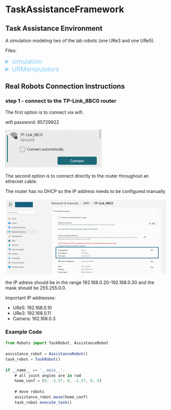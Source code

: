 # TaskAssistanceFramework

## Task Assistance Environment

A simulation modeling two of the lab robots (one URe3 and one URe5).

Files:

<details>
  <summary style="color:lightskyblue; font-size: 1.4em;">simulation</summary>
       Contains all files related to the simulation of the robots.

  <details>
  <summary style="color:lightblue;">building_blocks.py</summary>
   Contains all the basic functions that are used in the simulation such as local planning and collision checking.
  </details>

  <details>
    <summary style="color:lightblue;">environment.py</summary>
      Contains the environment that is used to model the obstacles.
  </details>
  
  <details>
    <summary style="color:lightblue;">intervals_runner.py</summary>
       Implements path discretization, interval normalization, and visibility interval etc.
  </details>
  
  <details>
    <summary style="color:lightblue;">inverse_kinematics.py</summary>
        Contains the inverse kinematics functions and specifics for the URe robots.
  </details>
  
  <details>
    <summary style="color:lightblue;">kinematics.py</summary>
    Contains the kinematics of the robot such as DH (denavit hartenberg) and geometric parameters.
  </details>
  
  <details>
    <summary style="color:lightblue;">RRG.py</summary>
      Contains the RRG algorithm.
  </details>
  
  <details>
    <summary style="color:lightblue;">run.py</summary>
      Runs the RRG algorithm on the simulated environment.
  </details>
  
  <details>
    <summary style="color:lightblue;">visualizer.py</summary>
    Presents real-time visualization and plotting of the environment in 3D using Matplotlib.
  </details>

<br/>
</details>



<details>
  <summary style="color:lightskyblue; font-size: 1.4em;">URManipulators</summary>
    Contains all files related to the real robots and camera control.
<details>
  <summary style="color:lightblue;">CameraController.py</summary>
  Contains the code that controls the camera mounted on the URe5.
</details>

<details>
  <summary style="color:lightblue;">execute_final_path.py</summary>
  Contains the execution of both the task and assistance robot.
</details>

<details>
  <summary style="color:lightblue;">generate_intervals.py</summary>
     Compute the intervals in which th gripper is visible from the camera feed while the task robot is executing its task.
</details>

<details>
  <summary style="color:lightblue;">generate_samples.py</summary>
   Generate samples for the RRG algorithm.
</details>

<details>
  <summary style="color:lightblue;">Robots.py</summary>
   Contains the basic classes used to control the robots.
</details>

</details>

## **Real Robots Connection Instructions**



### step 1 - connect to the TP-Link_8BC0 router
The first option is to connect via wifi.

wifi password: 65729922

<img src="Misc/WifiName.png" alt="WifiName" width="300"/>

The second option is to connect directly to the router throughout an ethernet cable.

The router has no DHCP so the IP address needs to be configured manually 

![Untitled](Misc/ManualIP.png)

the IP adress should be in the range 192.168.0.20-192.168.0.30 and the mask should be 255.255.0.0.

Important IP addresses:

- URe5: 192.168.0.10
- URe3: 192.168.0.11
- Camera: 192.168.0.3

### Example Code

```jsx
from Robots import TaskRobot, AssistanceRobot

assistance_robot = AssistanceRobot()
task_robot = TaskRobot()

if __name__ == '__main__':
    # all joint angles are in rad
    home_conf = [0, -1.57, 0, -1.57, 0, 0]

    # move robots
    assistance_robot.move(home_conf)
    task_robot.execute_task()
```





